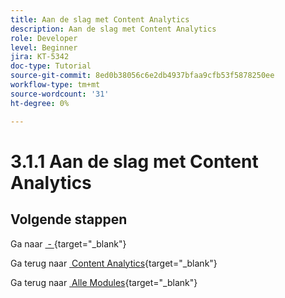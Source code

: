 ```yaml
---
title: Aan de slag met Content Analytics
description: Aan de slag met Content Analytics
role: Developer
level: Beginner
jira: KT-5342
doc-type: Tutorial
source-git-commit: 8ed0b38056c6e2db4937bfaa9cfb53f5878250ee
workflow-type: tm+mt
source-wordcount: '31'
ht-degree: 0%

---
```


# 3.1.1 Aan de slag met Content Analytics

## Volgende stappen

Ga naar [&#x200B; - &#x200B;](./ex1.md){target="_blank"}

Ga terug naar [&#x200B; Content Analytics &#x200B;](./contentanalytics.md){target="_blank"}

Ga terug naar [&#x200B; Alle Modules &#x200B;](./../../../../overview.md){target="_blank"}
